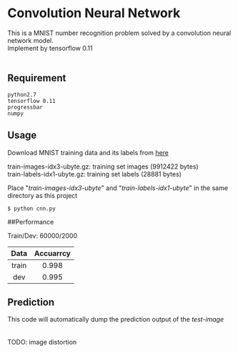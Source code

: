 Convolution Neural Network
===
This is a MNIST number recognition problem solved by a convolution neural network model. <br />
Implement by tensorflow 0.11
<br/>
<br/>
## Requirement
```
python2.7
tensorflow 0.11
progressbar
numpy
``` 

## Usage

Download MNIST training data and its labels from [here](http://yann.lecun.com/exdb/mnist/) <br/>

train-images-idx3-ubyte.gz:  training set images (9912422 bytes) <br/>
train-labels-idx1-ubyte.gz:  training set labels (28881 bytes) <br/>

Place "<em>train-images-idx3-ubyte</em>" and "<em>train-labels-idx1-ubyte</em>" in the same directory as this project

```
$ python cnn.py
```

##Performance

Train/Dev: 60000/2000

| Data | Accuarrcy |
| :---: |:---:|
| train | 0.998 |
| dev | 0.995 |

## Prediction
This code will automatically dump the prediction output of the <em>test-image</em>
<br/>
<br/>
<br/>
TODO: image distortion
